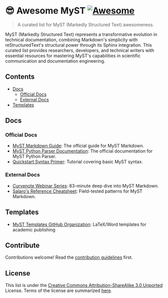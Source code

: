 # 😎 Awesome MyST [![Awesome](https://awesome.re/badge.svg)](https://awesome.re)

> A curated list for MyST (Markedly Structured Text) awesomeness.

MyST (Markedly Structured Text) represents a transformative evolution in technical documentation, combining Markdown's simplicity with reStructuredText's structural power through its Sphinx integration. This curated list provides researchers, developers, and technical writers with essential resources for mastering MyST's capabilities in scientific communication and documentation engineering.

## Contents

- [Docs](#docs)
  - [Official Docs](#official-docs)
  - [External Docs](#external-docs)
- [Templates](#templates)

## Docs

### Official Docs

- [MyST Markdown Guide](https://mystmd.org/guide): The official guide for MyST Markdown.
- [MyST Python Parser Documentation](https://myst-parser.readthedocs.io/): The official documentation for MyST Python Parser.
- [Quickstart Syntax Primer](https://mystmd.org/guide/quickstart-myst-markdown): Tutorial covering basic MyST syntax.

### External Docs

- [Curvenote Webinar Series](https://www.youtube.com/watch?v=1lQVw8719Nk): 83-minute deep dive into MyST Markdown.
- [Salaro's Reference Cheatsheet](https://jdsalaro.com/cheatsheet/sphinx-myst-markdown/): Field-tested patterns for MyST Markdown.

## Templates

- [MyST Templates GitHub Organization](https://github.com/myst-templates/templates): LaTeX/Word templates for academic publishing

## Contribute

Contributions welcome! Read the [contribution guidelines](contributing.md) first.

## License

This list is under the [Creative Commons Attribution-ShareAlike 3.0 Unported](https://github.com/awesome-selfhosted/awesome-selfhosted/blob/master/LICENSE) License.
Terms of the license are summarized [here](https://creativecommons.org/licenses/by-sa/3.0/).  

